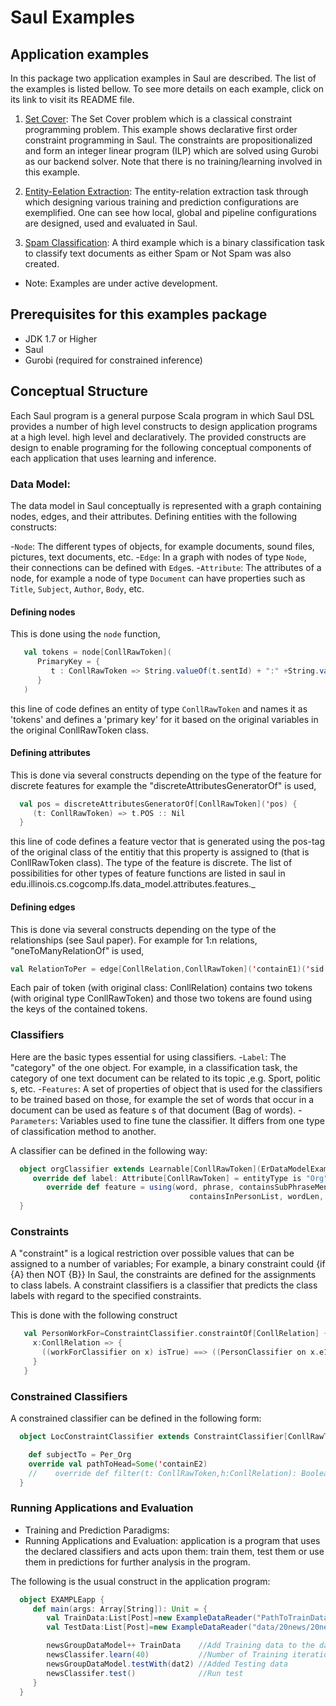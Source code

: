 # Saul Examples 

## Application examples

In this package two application examples in Saul are described. 
The list of the examples is listed bellow. To see more details on each example, click on its link to 
visit its README file. 

1. [Set Cover](set_cover/README.md): The Set Cover problem which is a classical constraint programming 
problem. This example shows declarative first order constraint programming in Saul. The constraints 
are propositionalized and form an integer linear program (ILP) which are solved using Gurobi as our backend solver.
 Note that there is no training/learning involved in this example. 
 
2. [Entity-Eelation Extraction](entity-relation/README.md): The entity-relation extraction task through 
which designing various training and prediction configurations are exemplified. 
One can see how local, global and pipeline configurations are designed, used and evaluated in Saul.

3. [Spam Classification](spam/README.me): A third example which is a binary classification task 
to classify text documents as either Spam or Not Spam was also created.

* Note: Examples are under active development. 

## Prerequisites for this examples package 

* JDK 1.7 or Higher
* Saul 
* Gurobi (required for constrained inference)

## Conceptual Structure

Each Saul program is a general purpose Scala program in which Saul DSL provides a number of high level constructs to design application programs at a high level. high level and declaratively. 
The provided constructs are design to enable programing for the following conceptual components of each application that uses learning and inference.

### Data Model: 
The data model in Saul conceptually is represented with a graph containing nodes, edges, 
and their attributes. Defining entities with the following constructs:

  -`Node`: The different types of objects, for example documents, sound files, pictures, text documents, etc.
  -`Edge`: In a graph with nodes of type `Node`, their connections can be defined with `Edge`s. 
  -`Attribute`: The attributes of a node, for example a node of type `Document` can have properties 
  such as `Title`, `Subject`, `Author`, `Body`, etc.  
  
#### Defining nodes

This is done using the `node` function,


```scala
   val tokens = node[ConllRawToken](
      PrimaryKey = {
         t : ConllRawToken => String.valueOf(t.sentId) + ":" +String.valueOf(t.wordId)
      }
   )
```

this line of code defines an entity of type `ConllRawToken` and names it as 'tokens' and defines a 'primary key' for it based on the original variables in the original ConllRawToken class.

#### Defining attributes 
This is done via several constructs depending on the type of the feature for discrete features for example the "discreteAttributesGeneratorOf" is used,

```scala
  val pos = discreteAttributesGeneratorOf[ConllRawToken]('pos) {
     (t: ConllRawToken) => t.POS :: Nil
  }
  ```
this line of code defines a feature vector that is generated using the pos-tag of the original class of the entitiy that this property is assigned to (that is ConllRawToken class). The type of the feature is discrete. 
The list of possibilities for other types of feature functions are listed in saul in edu.illinois.cs.cogcomp.lfs.data_model.attributes.features._

#### Defining edges 

This is done via several constructs depending on the type of the relationships (see Saul paper). For example for 1:n relations, 
"oneToManyRelationOf" is used,

```scala
val RelationToPer = edge[ConllRelation,ConllRawToken]('containE1)('sid === 'sid, 'e1id === 'wordid)
```

Each pair of token (with original class: ConllRelation) contains two tokens (with original type ConllRawToken) and those two tokens are found using the keys of the contained tokens. 

### Classifiers
Here are the basic types essential for using classifiers. 
  -`Label`: The "category" of the one object. For example, in a classification task, the category of one text  document can be related to its topic ,e.g. Sport, politic                                                      s, etc. 
  -`Features`: A set of properties of object that is used for the classifiers to be trained based on those, for example the set of words that occur in a document can be used as feature s of that document (Bag of words). 
  -`Parameters`: Variables used to fine tune the classifier. It differs from one type of classification method to another. 

A classifier can be defined in the following way: 

```scala
  object orgClassifier extends Learnable[ConllRawToken](ErDataModelExample) {
     override def label: Attribute[ConllRawToken] = entityType is "Org"
        override def feature = using(word, phrase, containsSubPhraseMent, containsSubPhraseIng, 
                                        containsInPersonList, wordLen, containsInCityList )
  }
```

### Constraints 
A "constraint" is a logical restriction over possible values that can be assigned to a number of variables; 
For example, a binary constraint could {if {A} then NOT {B}}
In Saul, the constraints are defined for the assignments to class labels. 
A constraint classifiers is a classifier that predicts the class labels with regard to the specified constraints.

This is done with the following construct

```scala
   val PersonWorkFor=ConstraintClassifier.constraintOf[ConllRelation] {
     x:ConllRelation => {
       ((workForClassifier on x) isTrue) ==> ((PersonClassifier on x.e1) isTrue)
     }
   }
```
### Constrained Classifiers
A constrained classifier can be defined in the following form: 

```scala
  object LocConstraintClassifier extends ConstraintClassifier[ConllRawToken,ConllRelation](ErDataModelExample, LocClassifier){

    def subjectTo = Per_Org
    override val pathToHead=Some('containE2)
    //    override def filter(t: ConllRawToken,h:ConllRelation): Boolean = t.wordId==h.wordId2
  }
```

### Running Applications and Evaluation
* Training and Prediction Paradigms: 
* Running Applications and Evaluation: application is a program that uses the declared classifiers and acts upon them: train them, test them or use them in predictions for further analysis in the program.

The following is the usual construct in the application program:

```scala
  object EXAMPLEapp {
     def main(args: Array[String]): Unit = {
        val TrainData:List[Post]=new ExampleDataReader("PathToTrainData").VariableOfdata.toList
        val TestData:List[Post]=new ExampleDataReader("data/20news/20news.test.shuffled").VariableOfDate.toList

        newsGroupDataModel++ TrainData    //Add Training data to the data model
        newsClassifer.learn(40)           //Number of Training iterations
        newsGroupDataModel.testWith(dat2) //Added Testing data
        newsClassifer.test()              //Run test
     }
  }
```

